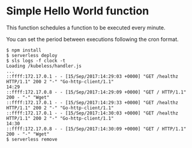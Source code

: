 # Simple Hello World function

This function schedules a function to be executed every minute.

You can set the period between executions following the cron format. 

```console
$ npm install
$ serverless deploy
$ sls logs -f clock -t
Loading /kubeless/handler.js
...
::ffff:172.17.0.1 - - [15/Sep/2017:14:29:03 +0000] "GET /healthz HTTP/1.1" 200 2 "-" "Go-http-client/1.1"
14:29
::ffff:172.17.0.8 - - [15/Sep/2017:14:29:09 +0000] "GET / HTTP/1.1" 200 - "-" "Wget"
::ffff:172.17.0.1 - - [15/Sep/2017:14:29:33 +0000] "GET /healthz HTTP/1.1" 200 2 "-" "Go-http-client/1.1"
::ffff:172.17.0.1 - - [15/Sep/2017:14:30:03 +0000] "GET /healthz HTTP/1.1" 200 2 "-" "Go-http-client/1.1"
14:30
::ffff:172.17.0.8 - - [15/Sep/2017:14:30:09 +0000] "GET / HTTP/1.1" 200 - "-" "Wget"
$ serverless remove
```
